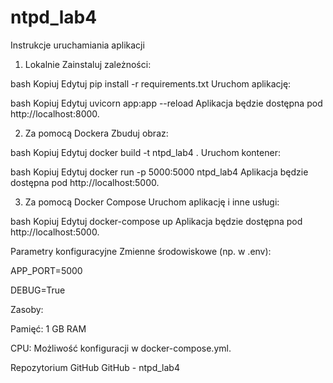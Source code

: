 # ntpd_lab4
Instrukcje uruchamiania aplikacji
1. Lokalnie
Zainstaluj zależności:

bash
Kopiuj
Edytuj
pip install -r requirements.txt
Uruchom aplikację:

bash
Kopiuj
Edytuj
uvicorn app:app --reload
Aplikacja będzie dostępna pod http://localhost:8000.

2. Za pomocą Dockera
Zbuduj obraz:

bash
Kopiuj
Edytuj
docker build -t ntpd_lab4 .
Uruchom kontener:

bash
Kopiuj
Edytuj
docker run -p 5000:5000 ntpd_lab4
Aplikacja będzie dostępna pod http://localhost:5000.

3. Za pomocą Docker Compose
Uruchom aplikację i inne usługi:

bash
Kopiuj
Edytuj
docker-compose up
Aplikacja będzie dostępna pod http://localhost:5000.

Parametry konfiguracyjne
Zmienne środowiskowe (np. w .env):

APP_PORT=5000

DEBUG=True

Zasoby:

Pamięć: 1 GB RAM

CPU: Możliwość konfiguracji w docker-compose.yml.

Repozytorium GitHub
GitHub - ntpd_lab4
